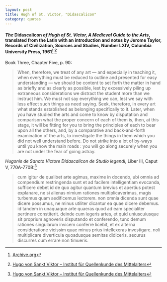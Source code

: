 ```yaml
---
layout: post
title: Hugh of St. Victor, "Didascalicon"
category: quotes
---
```


#### *The* Didascalicon *of Hugh of St. Victor, A Medieval Guide to the Arts*, translated from the Latin with an introduction and notes by Jerome Taylor, Records of Civilization, Sources and Studies, Number LXIV, Columbia University Press, 1961[^1] [^2]

[^1]: [Archive.org](https://archive.org/details/didascaliconmedi00hugh/page/n3/mode/2up)

[^2]: [Hugo von Sankt Viktor – Institut für Quellenkunde des Mittelalters](https://hugo.sankt-georgen.de/forschung/edition.php)

Book Three, Chapter Five, p. 90:

> When, therefore, we treat of any art — and especially in teaching it, when everything must be reduced to outline and presented for easy understanding — we should be content to set forth the matter in hand as briefly and as clearly as possible, lest by excessively piling up extraneous considerations we distract the student more than we instruct him. We must not say everything we can, lest we say with less effect such things as need saying. Seek, therefore, in every art what stands established as belonging specifically to it. Later, when you have studied the arts and come to know by disputation and comparison what the proper concern of each of them is, then, at this stage, it will be fitting for you to bring the principles of each to bear upon all the others, and, by a comparative and back-and-forth examination of the arts, to investigate the things in them which you did not well understand before. Do not strike into a lot of by-ways until you know the main roads : you will go along securely when you are not under the fear of going astray.

*Hugonis de Sancto Victore Didascalicon de Studio legendi*, Liber III, Caput V, 770A-770B:[^2]

> cum igitur de qualibet arte agimus, maxime in docendo, ubi omnia ad compendium restringenda sunt et ad facilem intelligentiam evocanda, sufficere debet id de quo agitur quantum brevius et apertius potest explanare, ne si alienas nimium rationes multiplicaverimus, magis turbemus quam aedificemus lectorem. non omnia dicenda sunt quae dicere possumus, ne minus utiliter dicantur ea quae dicere debemus. id tandem in unaquaque arte quaeras quod ad eam specialiter pertinere constiterit. deinde cum legeris artes, et quid uniuscuiusque sit proprium agnoveris disputando et conferendo, tunc demum rationes singularum invicem conferre licebit, et ex alterna consideratione vicissim quae minus prius intellexeras investigare. noli multiplicare diverticula quoadusque semitas didiceris. securus discurres cum errare non timueris.

[^3]: [The Latin Library](https://www.thelatinlibrary.com/hugo.html)
